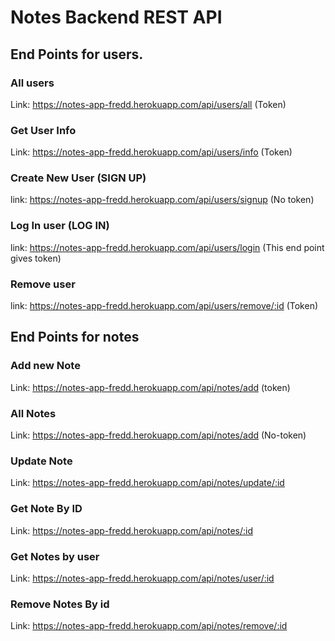 # Notes Backend REST API

## End Points for users.

### All users

Link: https://notes-app-fredd.herokuapp.com/api/users/all (Token)

### Get User Info
 
Link: https://notes-app-fredd.herokuapp.com/api/users/info (Token)

### Create New User (SIGN UP)

link: https://notes-app-fredd.herokuapp.com/api/users/signup (No token)

### Log In user (LOG IN)

link: https://notes-app-fredd.herokuapp.com/api/users/login (This end point gives token)

### Remove user 

link: https://notes-app-fredd.herokuapp.com/api/users/remove/:id (Token)



## End Points for notes

### Add new Note

Link: https://notes-app-fredd.herokuapp.com/api/notes/add (token)

### All Notes

Link: https://notes-app-fredd.herokuapp.com/api/notes/add (No-token)

### Update Note
 
Link: https://notes-app-fredd.herokuapp.com/api/notes/update/:id

### Get Note By ID

Link: https://notes-app-fredd.herokuapp.com/api/notes/:id

### Get Notes by user

Link: https://notes-app-fredd.herokuapp.com/api/notes/user/:id

### Remove Notes By id
 
Link: https://notes-app-fredd.herokuapp.com/api/notes/remove/:id